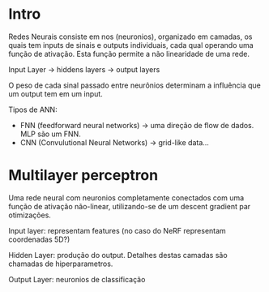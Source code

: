 # Intro

Redes Neurais consiste em nos (neuronios), organizado em camadas, os quais tem inputs de sinais e outputs individuais, cada qual operando uma função de ativação. Esta função permite a não linearidade de uma rede.

Input Layer -> hiddens layers -> output layers

O peso de cada sinal passado entre neurônios determinam a influência que um output tem em um input.

Tipos de ANN:
- FNN (feedforward neural networks) -> uma direção de flow de dados. MLP são um FNN.
- CNN (Convulutional Neural Networks) -> grid-like data...

# Multilayer perceptron
Uma rede neural com neuronios completamente conectados com uma função de ativação não-linear, utilizando-se de um descent gradient par otimizações.

Input layer: representam features (no caso do NeRF representam coordenadas 5D?)

Hidden Layer: produção do output. Detalhes destas camadas são chamadas de hiperparametros.

Output Layer: neuronios de classificação


